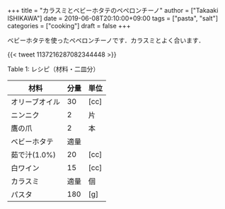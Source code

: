 +++
title = "カラスミとベビーホタテのペペロンチーノ"
author = ["Takaaki ISHIKAWA"]
date = 2019-06-08T20:10:00+09:00
tags = ["pasta", "salt"]
categories = ["cooking"]
draft = false
+++

ベビーホタテを使ったペペロンチーノです．カラスミとよく合います．

{{< tweet 1137216287082344448 >}}

<div class="table-caption">
  <span class="table-number">Table 1</span>:
  レシピ（材料・二皿分）
</div>

| 材料      | 分量 | 単位 |
|---------|----|----|
| オリーブオイル | 30  | [cc] |
| ニンニク  | 2   | 片   |
| 鷹の爪    | 2   | 本   |
| ベビーホタテ | 適量 |      |
| 茹で汁(1.0%) | 20  | [cc] |
| 白ワイン  | 15  | [cc] |
| カラスミ  | 適量 | 個   |
| パスタ    | 180 | [g]  |
